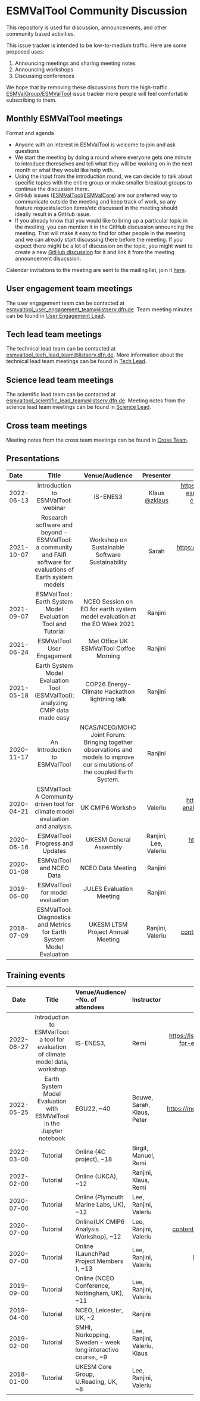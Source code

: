 ESMValTool Community Discussion
===============================

This repository is used for discussion, announcements, and other community based activities.

This issue tracker is intended to be low-to-medium traffic. Here are some proposed uses:

1. Announcing meetings and sharing meeting notes
2. Announcing workshops
3. Discussing conferences

We hope that by removing these discussions from the high-traffic
[ESMValGroup/ESMValTool](https://github.com/ESMValGroup/ESMValTool/issues) issue tracker more people
will feel comfortable subscribing to them.

Monthly ESMValTool meetings
---------------------------

Format and agenda

- Anyone with an interest in ESMValTool is welcome to join and ask questions
- We start the meeting by doing a round where everyone gets one minute to introduce themselves and tell what they will be working on in the next month or what they would like help with.
- Using the input from the introduction round, we can decide to talk about specific topics with the entire group or make smaller breakout groups to continue the discussion there.
- GitHub issues ([ESMValTool](https://github.com/ESMValGroup/ESMValTool/issues)/[ESMValCore](https://github.com/ESMValGroup/ESMValCore/issues)) are our preferred way to communicate outside the meeting and keep track of work, so any feature requests/action items/etc discussed in the meeting should ideally result in a GitHub issue.
- If you already know that you would like to bring up a particular topic in the meeting, you can mention it in the GitHub discussion announcing the meeting. That will make it easy to find for other people in the meeting and we can already start discussing there before the meeting. If you expect there might be a lot of discussion on the topic, you might want to create a new [GitHub discussion](https://github.com/ESMValGroup/ESMValTool/discussions) for it and link it from the meeting announcement disucssion.

Calendar invitations to the meeting are sent to the mailing list, join it [here](https://docs.esmvaltool.org/en/latest/introduction.html#user-mailing-list).

User engagement team meetings
-----------------------------

The user engagement team can be contacted at esmvaltool_user_engagement_team@listserv.dfn.de. 
Team meeting minutes can be found in [User Engagement Lead](User%20Engagement%20Lead/README.md).


Tech lead team meetings
-----------------------

The technical lead team can be contacted at esmvaltool_tech_lead_team@listserv.dfn.de. 
More information about the technical lead team meetings can be found in [Tech Lead](Tech%20Lead/README.md).

Science lead team meetings
--------------------------

The scientific lead team can be contacted at esmvaltool_scientific_lead_team@listserv.dfn.de.
Meeting notes from the science lead team meetings can be found in [Science Lead](Science%20Lead/README.md).

Cross team meetings
--------------------------

Meeting notes from the cross team meetings can be found in [Cross Team](Cross%20Team/README.md).


Presentations
--------------------------

|    Date      |        Title                      |    Venue/Audience    |    Presenter     |   Link  to material/ announcement     |
|:-------------|:---------------------------------:|:--------------------:|:----------------:|:-------------------------------------:|
|  2022-06-13  |Introduction to ESMValTool: webinar| IS-ENES3             |  Klaus [@zklaus](https://github.com/zklaus)          |  https://is.enes.org/events/introduction-to-esmvaltool-a-tool-for-evaluation-of-climate-model-data-webinar-and-workshop|
|  2021-10-07  |Research software and beyond - ESMValTool: a community and FAIR software for evaluations of Earth system models| Workshop on Sustainable Software Sustainability|  Sarah  |   https://wosss.org/wosss21/agenda#session-2 |
|  2021-09-07  |ESMValTool : Earth System Model Evaluation Tool and Tutorial |NCEO Session on EO for earth system model evaluation at the EO Week 2021  | Ranjini | https://www.eoweek2021.uk/|
|  2021-06-24  |ESMValTool User Engagement|Met Office UK ESMValTool Coffee Morning|Ranjini |                                       |
|  2021-05-18  |Earth System Model Evaluation Tool (ESMValTool): analyzing CMIP data made easy|COP26 Energy-Climate Hackathon lightning talk|Ranjini |                                       |
|  2020-11-17  |An Introduction to ESMValTool|NCAS/NCEO/MOHC Joint Forum: Bringing together observations and models to improve our simulations of the coupled Earth System.|Ranjini |                                       |
|  2020-04-21  |ESMValTool: A Community driven tool for climate model evaluation and analysis.|UK CMIP6 Worksho|Valeriu |https://ukesm.ac.uk/cmip6/uk-cmip6-analysis-workshop-20-21-april-2020-met-office-exeter/ |
|  2020-06-16  |ESMValTool Progress and Updates|UKESM General Assembly |Ranjini, Lee, Valeriu |https://ukesm.ac.uk/ukesm-general-assembly-16-17-june-2020/|
|  2020-01-08  |ESMValTool and NCEO Data|NCEO Data Meeting|Ranjini |                                       |
|  2019-06-00  |ESMValTool for model evaluation|JULES Evaluation Meeting|Ranjini |                                       |
|  2018-07-09  |ESMValTool: Diagnostics and Metrics for Earth System Model Evaluation|UKESM LTSM Project Annual Meeting |Ranjini, Valeriu | https://ukesm.ac.uk/wp-content/uploads/2018/07/UKESM-LTSM-GA2018-agenda_vfinalTalks.pdf|


Training events
--------------------------

|    Date    |        Title                   |    Venue/Audience/ ~No. of  attendees   |    Instructor    |   Link  to material/ announcement     |
|:-----------:|:------------------------------:|:---------------------|:-----------------|:--------------------------------------:|
| 2022-06-27 | Introduction to ESMValTool: a tool for evaluation of climate model data, workshop|  IS-ENES3,   |    Remi   |https://is.enes.org/events/introduction-to-esmvaltool-a-tool-for-evaluation-of-climate-model-data-webinar-and-workshop|
| 2022-05-25 | Earth System Model Evaluation with ESMValTool in the Jupyter notebook|  EGU22, ~40  |    Bouwe, Sarah, Klaus, Peter   |https://meetingorganizer.copernicus.org/EGU22/session/43187|
| 2022-03-00 | Tutorial|   Online (4C project), ~18  |    Birgit, Manuel, Remi             |                                       |
| 2022-02-00 | Tutorial|   Online (UKCA), ~12  |    Ranjini, Klaus, Remi             |                                       |
| 2020-07-00 | Tutorial|   Online (Plymouth Marine Labs, UK), ~12  |    Lee, Ranjini, Valeriu  |                                       |
| 2020-07-00 | Tutorial|   Online(UK CMIP6 Analysis Workshop), ~12  |    Lee, Ranjini, Valeriu  |https://ukesm.ac.uk/wp-content/uploads/2020/01/ESMValTool-Advert-UK-CMIP6-Workshop-2020-final.pdf|
| 2020-07-00 | Tutorial|   Online (LaunchPad Project Members ), ~13  |    Lee, Ranjini, Valeriu  |  https://futureclimateafrica.org/project/impala/|
| 2019-09-00 | Tutorial|   Online (NCEO Conference, Nottingham, UK), ~11  |    Lee, Ranjini, Valeriu  |                                       |
| 2019-04-00 | Tutorial|   NCEO, Leicester, UK, ~2  |   Ranjini  |                                       |
| 2019-02-00 | Tutorial|   SMHI, Norkopping, Sweden - week long interactive course., ~9  |    Lee, Ranjini, Valeriu, Klaus  |                                       |
| 2018-01-00 | Tutorial|   UKESM Core Group, U.Reading, UK, ~8  |    Lee, Ranjini, Valeriu  |                                       |
